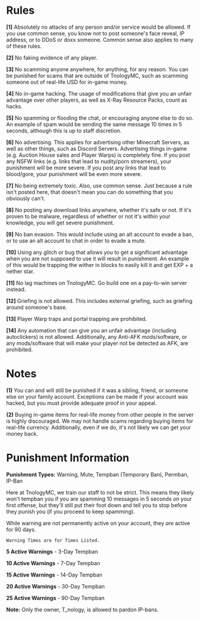 # Rules

**[1]** Absolutely no attacks of any person and/or service would be allowed. If you use common sense, you know not to post someone's face reveal, IP address, or to DDoS or doxx someone. Common sense also applies to many of these rules.

**[2]** No faking evidence of any player.

**[3]** No scamming anyone anywhere, for anything, for any reason. You can be punished for scams that are outside of TnologyMC, such as scamming someone out of real-life USD for in-game money.

**[4]** No in-game hacking. The usage of modifications that give you an unfair advantage over other players, as well as X-Ray Resource Packs, count as hacks.

**[5]** No spamming or flooding the chat, or encouraging anyone else to do so. An example of spam would be sending the same message 10 times in 5 seconds, although this is up to staff discretion.

**[6]** No advertising. This applies for advertising other Minecraft Servers, as well as other things, such as Discord Servers. Advertising things in-game (e.g. Auction House sales and Player Warps) is completely fine. If you post any NSFW links (e.g. links that lead to nudity/porn streamers), your punishment will be more severe. If you post any links that lead to blood/gore, your punishment will be even more severe.

**[7]** No being extremely toxic. Also, use common sense. Just because a rule isn't posted here, that doesn't mean you can do something that you obviously can't.

**[8]** No posting any download links anywhere, whether it's safe or not. If it's proven to be malware, regardless of whether or not it's within your knowledge, you will get severe punishment.

**[9]** No ban evasion. This would include using an alt account to evade a ban, or to use an alt account to chat in order to evade a mute.

**[10]** Using any glitch or bug that allows you to get a significant advantage when you are not supposed to use it will result in punishment. An example of this would be trapping the wither in blocks to easily kill it and get EXP + a nether star.

**[11]** No lag machines on TnologyMC. Go build one on a pay-to-win server instead.

**[12]** Griefing is not allowed. This includes external griefing, such as griefing around someone's base.

**[13]** Player Warp traps and portal trapping are prohibited.

**[14]** Any automation that can give you an unfair advantage (including autoclickers) is not allowed. Additionally, any Anti-AFK mods/software, or any mods/software that will make your player not be detected as AFK, are prohibited.




# Notes

**(1)** You can and will still be punished if it was a sibling, friend, or someone else on your family account. Exceptions can be made if your account was hacked, but you must provide adequate proof in your appeal.

**(2)** Buying in-game items for real-life money from other people in the server is highly discouraged. We may not handle scams regarding buying items for real-life currency. Additionally, even if we do, it's not likely we can get your money back.




# Punishment Information


**Punishment Types:** Warning, Mute, Tempban (Temporary Ban), Permban, IP-Ban

Here at TnologyMC, we train our staff to not be strict. This means they likely won't tempban you if you are spamming 10 messages in 5 seconds on your first offense, but they'll still put their foot down and tell you to stop before they punish you (if you proceed to keep spamming).

While warning are not permanently active on your account, they _are_ active for 90 days.

`Warning Times are for Times Listed.`

**5 Active Warnings** - 3-Day Tempban

**10 Active Warnings** - 7-Day Tempban

**15 Active Warnings** - 14-Day Tempban

**20 Active Warnings** - 30-Day Tempban

**25 Active Warnings** - 90-Day Tempban



**Note:** Only the owner, T_nology, is allowed to pardon IP-bans.